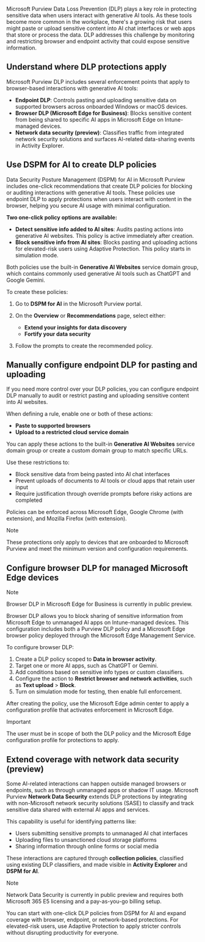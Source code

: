 Microsoft Purview Data Loss Prevention (DLP) plays a key role in protecting sensitive data when users interact with generative AI tools. As these tools become more common in the workplace, there's a growing risk that users might paste or upload sensitive content into AI chat interfaces or web apps that store or process the data. DLP addresses this challenge by monitoring and restricting browser and endpoint activity that could expose sensitive information.

## Understand where DLP protections apply

Microsoft Purview DLP includes several enforcement points that apply to browser-based interactions with generative AI tools:

- **Endpoint DLP**: Controls pasting and uploading sensitive data on supported browsers across onboarded Windows or macOS devices.
- **Browser DLP (Microsoft Edge for Business)**: Blocks sensitive content from being shared to specific AI apps in Microsoft Edge on Intune-managed devices.
- **Network data security (preview)**: Classifies traffic from integrated network security solutions and surfaces AI-related data-sharing events in Activity Explorer.

## Use DSPM for AI to create DLP policies

Data Security Posture Management (DSPM) for AI in Microsoft Purview includes one-click recommendations that create DLP policies for blocking or auditing interactions with generative AI tools. These policies use endpoint DLP to apply protections when users interact with content in the browser, helping you secure AI usage with minimal configuration.

**Two one-click policy options are available:**

- **Detect sensitive info added to AI sites**: Audits pasting actions into generative AI websites. This policy is active immediately after creation.
- **Block sensitive info from AI sites**: Blocks pasting and uploading actions for elevated-risk users using Adaptive Protection. This policy starts in simulation mode.

Both policies use the built-in **Generative AI Websites** service domain group, which contains commonly used generative AI tools such as ChatGPT and Google Gemini.

To create these policies:

1. Go to **DSPM for AI** in the Microsoft Purview portal.
1. On the **Overview** or **Recommendations** page, select either:

   - **Extend your insights for data discovery**
   - **Fortify your data security**

1. Follow the prompts to create the recommended policy.

## Manually configure endpoint DLP for pasting and uploading

If you need more control over your DLP policies, you can configure endpoint DLP manually to audit or restrict pasting and uploading sensitive content into AI websites.

When defining a rule, enable one or both of these actions:

- **Paste to supported browsers**
- **Upload to a restricted cloud service domain**

You can apply these actions to the built-in **Generative AI Websites** service domain group or create a custom domain group to match specific URLs.

Use these restrictions to:

- Block sensitive data from being pasted into AI chat interfaces
- Prevent uploads of documents to AI tools or cloud apps that retain user input
- Require justification through override prompts before risky actions are completed

Policies can be enforced across Microsoft Edge, Google Chrome (with extension), and Mozilla Firefox (with extension).

> [!NOTE]
> These protections only apply to devices that are onboarded to Microsoft Purview and meet the minimum version and configuration requirements.

## Configure browser DLP for managed Microsoft Edge devices

> [!NOTE]
> Browser DLP in Microsoft Edge for Business is currently in public preview.

Browser DLP allows you to block sharing of sensitive information from Microsoft Edge to unmanaged AI apps on Intune-managed devices. This configuration includes both a Purview DLP policy and a Microsoft Edge browser policy deployed through the Microsoft Edge Management Service.

To configure browser DLP:

1. Create a DLP policy scoped to **Data in browser activity**.
1. Target one or more AI apps, such as ChatGPT or Gemini.
1. Add conditions based on sensitive info types or custom classifiers.
1. Configure the action to **Restrict browser and network activities**, such as **Text upload** > **Block**.
1. Turn on simulation mode for testing, then enable full enforcement.

After creating the policy, use the Microsoft Edge admin center to apply a configuration profile that activates enforcement in Microsoft Edge.

> [!IMPORTANT]
> The user must be in scope of both the DLP policy and the Microsoft Edge configuration profile for protections to apply.

## Extend coverage with network data security (preview)

Some AI-related interactions can happen outside managed browsers or endpoints, such as through unmanaged apps or shadow IT usage. Microsoft Purview **Network Data Security** extends DLP protections by integrating with non-Microsoft network security solutions (SASE) to classify and track sensitive data shared with external AI apps and services.

This capability is useful for identifying patterns like:

- Users submitting sensitive prompts to unmanaged AI chat interfaces
- Uploading files to unsanctioned cloud storage platforms
- Sharing information through online forms or social media

These interactions are captured through **collection policies**, classified using existing DLP classifiers, and made visible in **Activity Explorer** and **DSPM for AI**.

> [!NOTE]
> Network Data Security is currently in public preview and requires both Microsoft 365 E5 licensing and a pay-as-you-go billing setup.

You can start with one-click DLP policies from DSPM for AI and expand coverage with browser, endpoint, or network-based protections. For elevated-risk users, use Adaptive Protection to apply stricter controls without disrupting productivity for everyone.
